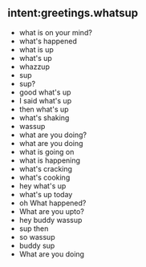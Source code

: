 ## intent:greetings.whatsup
- what is on your mind?
- what's happened
- what is up
- what's up
- whazzup
- sup
- sup?
- good what's up
- I said what's up
- then what's up
- what's shaking
- wassup
- what are you doing?
- what are you doing
- what is going on
- what is happening
- what's cracking
- what's cooking
- hey what's up
- what's up today
- oh What happened?
- What are you upto?
- hey buddy wassup
- sup then
- so wassup
- buddy sup
- What are you doing
